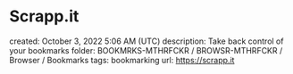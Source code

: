 # Scrapp.it

created: October 3, 2022 5:06 AM (UTC)
description: Take back control of your bookmarks
folder: BOOKMRKS-MTHRFCKR / BROWSR-MTHRFCKR / Browser / Bookmarks
tags: bookmarking
url: https://scrapp.it